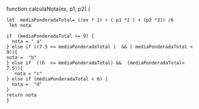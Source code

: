 function calculaNota(ex, p1, p2) {
    

    let  mediaPonderadaTotal= ((ex * 1) + ( p1 *2 ) + (p2 *3)) /6
     let nota

    if  (mediaPonderadaTotal >= 9) {
      nota = " a"
    } else if ((7.5 <= mediaPonderadaTotal )  && ( mediaPonderadaTotal < 9)){
    nota =  "b"
    } else if  ((6  <= mediaPonderadaTotal) &&  (mediaPonderadaTotal< 7.5)){
       nota = "c"
    } else if (mediaPonderadaTotal < 6) {
      nota =  "d"
    }
    return nota
    }
